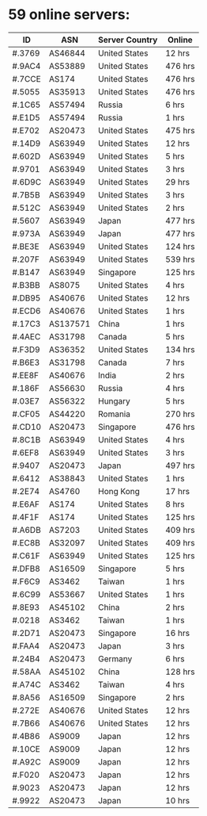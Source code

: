 # 59 online servers:

| ID | ASN | Server Country | Online |
| ------ | ------ | ------ | ------ |
| #.3769 | AS46844 | United States | 12 hrs |
| #.9AC4 | AS53889 | United States | 476 hrs |
| #.7CCE | AS174 | United States | 476 hrs |
| #.5055 | AS35913 | United States | 476 hrs |
| #.1C65 | AS57494 | Russia | 6 hrs |
| #.E1D5 | AS57494 | Russia | 1 hrs |
| #.E702 | AS20473 | United States | 475 hrs |
| #.14D9 | AS63949 | United States | 12 hrs |
| #.602D | AS63949 | United States | 5 hrs |
| #.9701 | AS63949 | United States | 3 hrs |
| #.6D9C | AS63949 | United States | 29 hrs |
| #.7B5B | AS63949 | United States | 3 hrs |
| #.512C | AS63949 | United States | 2 hrs |
| #.5607 | AS63949 | Japan | 477 hrs |
| #.973A | AS63949 | Japan | 477 hrs |
| #.BE3E | AS63949 | United States | 124 hrs |
| #.207F | AS63949 | United States | 539 hrs |
| #.B147 | AS63949 | Singapore | 125 hrs |
| #.B3BB | AS8075 | United States | 4 hrs |
| #.DB95 | AS40676 | United States | 12 hrs |
| #.ECD6 | AS40676 | United States | 1 hrs |
| #.17C3 | AS137571 | China | 1 hrs |
| #.4AEC | AS31798 | Canada | 5 hrs |
| #.F3D9 | AS36352 | United States | 134 hrs |
| #.B6E3 | AS31798 | Canada | 7 hrs |
| #.EE8F | AS40676 | India | 2 hrs |
| #.186F | AS56630 | Russia | 4 hrs |
| #.03E7 | AS56322 | Hungary | 5 hrs |
| #.CF05 | AS44220 | Romania | 270 hrs |
| #.CD10 | AS20473 | Singapore | 476 hrs |
| #.8C1B | AS63949 | United States | 4 hrs |
| #.6EF8 | AS63949 | United States | 3 hrs |
| #.9407 | AS20473 | Japan | 497 hrs |
| #.6412 | AS38843 | United States | 1 hrs |
| #.2E74 | AS4760 | Hong Kong | 17 hrs |
| #.E6AF | AS174 | United States | 8 hrs |
| #.4F1F | AS174 | United States | 125 hrs |
| #.A6DB | AS7203 | United States | 409 hrs |
| #.EC8B | AS32097 | United States | 409 hrs |
| #.C61F | AS63949 | United States | 125 hrs |
| #.DFB8 | AS16509 | Singapore | 5 hrs |
| #.F6C9 | AS3462 | Taiwan | 1 hrs |
| #.6C99 | AS53667 | United States | 1 hrs |
| #.8E93 | AS45102 | China | 2 hrs |
| #.0218 | AS3462 | Taiwan | 1 hrs |
| #.2D71 | AS20473 | Singapore | 16 hrs |
| #.FAA4 | AS20473 | Japan | 3 hrs |
| #.24B4 | AS20473 | Germany | 6 hrs |
| #.58AA | AS45102 | China | 128 hrs |
| #.A74C | AS3462 | Taiwan | 4 hrs |
| #.8A56 | AS16509 | Singapore | 2 hrs |
| #.272E | AS40676 | United States | 12 hrs |
| #.7B66 | AS40676 | United States | 12 hrs |
| #.4B86 | AS9009 | Japan | 12 hrs |
| #.10CE | AS9009 | Japan | 12 hrs |
| #.A92C | AS9009 | Japan | 12 hrs |
| #.F020 | AS20473 | Japan | 12 hrs |
| #.9023 | AS20473 | Japan | 12 hrs |
| #.9922 | AS20473 | Japan | 10 hrs |

